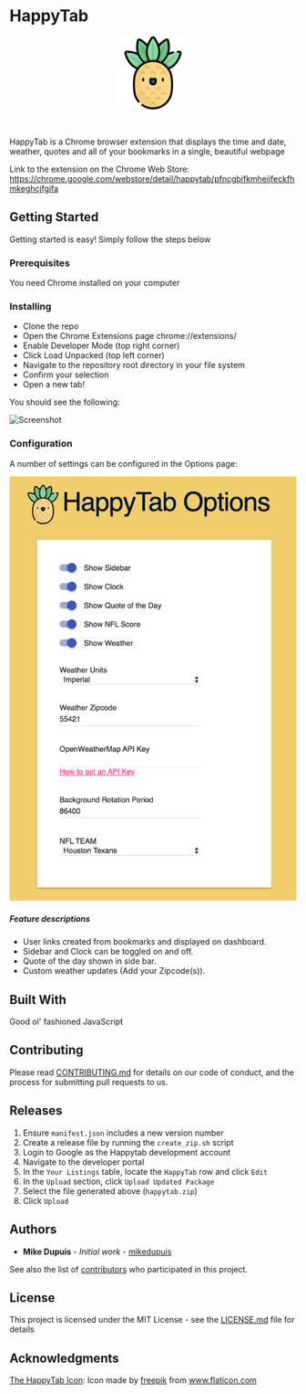 # HappyTab

<p align="center">
  <img src="assets/pineapple-128.png">
</p>

<br/>

HappyTab is a Chrome browser extension that displays the time and date, weather, quotes and all of your bookmarks in a single, beautiful webpage

Link to the extension on the Chrome Web Store: https://chrome.google.com/webstore/detail/happytab/pfncgbifkmheijfeckfhmkeghcjfgifa

## Getting Started

Getting started is easy! Simply follow the steps below

### Prerequisites

You need Chrome installed on your computer

### Installing

* Clone the repo
* Open the Chrome Extensions page chrome://extensions/
* Enable Developer Mode (top right corner)
* Click Load Unpacked (top left corner)
* Navigate to the repository root directory in your file system
* Confirm your selection
* Open a new tab!

You should see the following:

![Screenshot](assets/screenshot.png)

### Configuration

A number of settings can be configured in the Options page:

![Options](assets/config.png)

##### Feature descriptions

- User links created from bookmarks and displayed on dashboard.
- Sidebar and Clock can be toggled on and off.
- Quote of the day shown in side bar.
- Custom weather updates (Add your Zipcode(s)).

## Built With

Good ol' fashioned JavaScript

## Contributing

Please read [CONTRIBUTING.md](./CONTRIBUTING.md) for details on our code of conduct, and the process for submitting pull requests to us.

## Releases

1. Ensure `manifest.json` includes a new version number
2. Create a release file by running the `create_zip.sh` script
3. Login to Google as the Happytab development account
4. Navigate to the developer portal
5. In the `Your Listings` table, locate the `HappyTab` row and click `Edit`
6. In the `Upload` section, click `Upload Updated Package`
7. Select the file generated above (`happytab.zip`)
8. Click `Upload`

## Authors

* **Mike Dupuis** - *Initial work* - [mikedupuis](https://github.com/mikedupuis)

See also the list of [contributors](./CONTRIBUTORS.md) who participated in this project.

## License

This project is licensed under the MIT License - see the [LICENSE.md](./LICENSE) file for details

## Acknowledgments

[The HappyTab Icon](https://www.flaticon.com/free-icon/pineapple_826934): Icon made by [freepik](https://www.flaticon.com/authors/freepik) from www.flaticon.com
